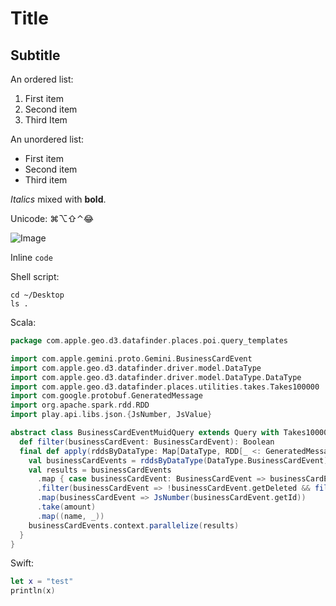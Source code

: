 # Title

## Subtitle

An ordered list:

1. First item
2. Second item
3. Third Item

An unordered list:

* First item
* Second item
* Third item

*Italics* mixed with **bold**.

Unicode: ⌘⌥⇧⌃😂

![Image](Apple_park_cupertino_2019.jpg)

Inline `code`

Shell script:

```shell script
cd ~/Desktop
ls .
```

Scala:

```scala
package com.apple.geo.d3.datafinder.places.poi.query_templates

import com.apple.gemini.proto.Gemini.BusinessCardEvent
import com.apple.geo.d3.datafinder.driver.model.DataType
import com.apple.geo.d3.datafinder.driver.model.DataType.DataType
import com.apple.geo.d3.datafinder.places.utilities.takes.Takes100000
import com.google.protobuf.GeneratedMessage
import org.apache.spark.rdd.RDD
import play.api.libs.json.{JsNumber, JsValue}

abstract class BusinessCardEventMuidQuery extends Query with Takes100000 {
  def filter(businessCardEvent: BusinessCardEvent): Boolean
  final def apply(rddsByDataType: Map[DataType, RDD[_ <: GeneratedMessage]]): RDD[(String, JsValue)] = {
    val businessCardEvents = rddsByDataType(DataType.BusinessCardEvent)
    val results = businessCardEvents
      .map { case businessCardEvent: BusinessCardEvent => businessCardEvent }
      .filter(businessCardEvent => !businessCardEvent.getDeleted && filter(businessCardEvent))
      .map(businessCardEvent => JsNumber(businessCardEvent.getId))
      .take(amount)
      .map((name, _))
    businessCardEvents.context.parallelize(results)
  }
}
```

Swift:

```swift
let x = "test"
println(x)
```